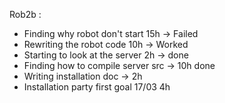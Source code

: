 Rob2b : 
- Finding why robot don't start 15h -> Failed
- Rewriting the robot code 10h -> Worked
- Starting to look at the server 2h -> done
- Finding how to compile server src -> 10h done
- Writing installation doc -> 2h
- Installation party first goal 17/03 4h


